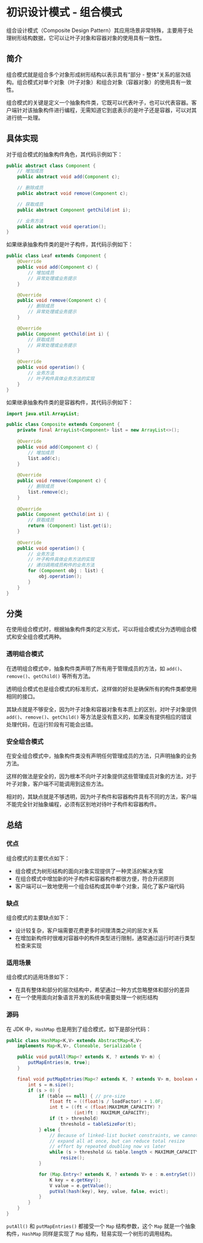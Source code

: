 # 初识设计模式 - 组合模式


组合设计模式（Composite Design Pattern）其应用场景非常特殊，主要用于处理树形结构数据，它可以让叶子对象和容器对象的使用具有一致性。

<!--more-->

## 简介

组合模式就是组合多个对象形成树形结构以表示具有“部分 - 整体”关系的层次结构。组合模式对单个对象（叶子对象）和组合对象（容器对象）的使用具有一致性。

组合模式的关键是定义一个抽象构件类，它既可以代表叶子，也可以代表容器。客户端针对该抽象构件进行编程，无需知道它到底表示的是叶子还是容器，可以对其进行统一处理。

## 具体实现

对于组合模式的抽象构件角色，其代码示例如下：

```java
public abstract class Component {
    // 增加成员
    public abstract void add(Component c);

    // 删除成员
    public abstract void remove(Component c);

    // 获取成员
    public abstract Component getChild(int i);

    // 业务方法
    public abstract void operation();
}
```

如果继承抽象构件类的是叶子构件，其代码示例如下：

```java
public class Leaf extends Component {
    @Override
    public void add(Component c) {
        // 增加成员
        // 异常处理或业务提示
    }

    @Override
    public void remove(Component c) {
        // 删除成员
        // 异常处理或业务提示
    }

    @Override
    public Component getChild(int i) {
        // 获取成员
        // 异常处理或业务提示
    }

    @Override
    public void operation() {
        // 业务方法
        // 叶子构件具体业务方法的实现
    }
}
```

 如果继承抽象构件类的是容器构件，其代码示例如下：

```java
import java.util.ArrayList;

public class Composite extends Component {  
    private final ArrayList<Component> list = new ArrayList<>();  
  
    @Override  
    public void add(Component c) {  
        // 增加成员  
        list.add(c);  
    }  
  
    @Override  
    public void remove(Component c) {  
        // 删除成员  
        list.remove(c);  
    }  
  
    @Override  
    public Component getChild(int i) {  
        // 获取成员  
        return (Component) list.get(i);  
    }  
  
    @Override  
    public void operation() {  
        // 业务方法  
        // 叶子构件具体业务方法的实现  
        // 递归调用成员构件的业务方法  
        for (Component obj : list) {  
            obj.operation();  
        }  
    }  
}
```

## 分类

在使用组合模式时，根据抽象构件类的定义形式，可以将组合模式分为透明组合模式和安全组合模式两种。

### 透明组合模式

在透明组合模式中，抽象构件类声明了所有用于管理成员的方法，如 `add()`、`remove()`、`getChild()` 等所有方法。

透明组合模式也是组合模式的标准形式，这样做的好处是确保所有的构件类都使用相同的接口。

其缺点就是不够安全，因为叶子对象和容器对象有本质上的区别，对叶子对象提供 `add()`、`remove()`、`getChild()` 等方法是没有意义的，如果没有提供相应的错误处理代码，在运行阶段有可能会出错。

### 安全组合模式

在安全组合模式中，抽象构件类没有声明任何管理成员的方法，只声明抽象的业务方法。

这样的做法是安全的，因为根本不向叶子对象提供这些管理成员对象的方法，对于叶子对象，客户端不可能调用到这些方法。

相对的，其缺点就是不够透明，因为叶子构件和容器构件具有不同的方法，客户端不能完全针对抽象编程，必须有区别地对待叶子构件和容器构件。

## 总结

### 优点

组合模式的主要优点如下：

- 组合模式为树形结构的面向对象实现提供了一种灵活的解决方案
- 在组合模式中增加新的叶子构件和容器构件都很方便，符合开闭原则
- 客户端可以一致地使用一个组合结构或其中单个对象，简化了客户端代码

### 缺点

组合模式的主要缺点如下：

- 设计较复杂，客户端需要花费更多时间理清类之间的层次关系
- 在增加新构件时很难对容器中的构件类型进行限制，通常通过运行时进行类型检查来实现

### 适用场景

组合模式的适用场景如下：

- 在具有整体和部分的层次结构中，希望通过一种方式忽略整体和部分的差异
- 在一个使用面向对象语言开发的系统中需要处理一个树形结构

### 源码

在 JDK 中，`HashMap` 也是用到了组合模式，如下是部分代码：

```java
public class HashMap<K,V> extends AbstractMap<K,V>
    implements Map<K,V>, Cloneable, Serializable {

    public void putAll(Map<? extends K, ? extends V> m) {
        putMapEntries(m, true);
    }

    final void putMapEntries(Map<? extends K, ? extends V> m, boolean evict) {
        int s = m.size();
        if (s > 0) {
            if (table == null) { // pre-size
                float ft = ((float)s / loadFactor) + 1.0F;
                int t = ((ft < (float)MAXIMUM_CAPACITY) ?
                         (int)ft : MAXIMUM_CAPACITY);
                if (t > threshold)
                    threshold = tableSizeFor(t);
            } else {
                // Because of linked-list bucket constraints, we cannot
                // expand all at once, but can reduce total resize
                // effort by repeated doubling now vs later
                while (s > threshold && table.length < MAXIMUM_CAPACITY)
                    resize();
            }

            for (Map.Entry<? extends K, ? extends V> e : m.entrySet()) {
                K key = e.getKey();
                V value = e.getValue();
                putVal(hash(key), key, value, false, evict);
            }
        }
    }
}
```

`putAll()`  和 `putMapEntries()` 都接受一个 `Map` 结构参数，这个 `Map` 就是一个抽象构件，`HashMap` 同样是实现了 `Map` 结构，轻易实现一个树形的调用结构。
